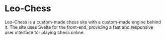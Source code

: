 # Leo-Chess

Leo-Chess is a custom-made chess site with a custom-made engine behind it. The site uses Svelte for the front-end, providing a fast and responsive user interface for playing chess online.